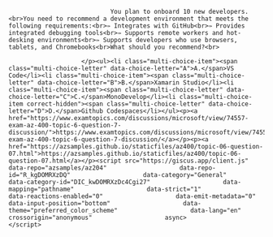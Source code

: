 <p class="card-text">
							
								You plan to onboard 10 new developers.<br>You need to recommend a development environment that meets the following requirements:<br>✑ Integrates with GitHub<br>✑ Provides integrated debugging tools<br>✑ Supports remote workers and hot-desking environments<br>✑ Supports developers who use browsers, tablets, and Chromebooks<br>What should you recommend?<br>
							
						</p><ul><li class="multi-choice-item"><span class="multi-choice-letter" data-choice-letter="A">A.</span>VS Code</li><li class="multi-choice-item"><span class="multi-choice-letter" data-choice-letter="B">B.</span>Xamarin Studio</li><li class="multi-choice-item"><span class="multi-choice-letter" data-choice-letter="C">C.</span>MonoDevelop</li><li class="multi-choice-item correct-hidden"><span class="multi-choice-letter" data-choice-letter="D">D.</span>Github Codespaces</li></ul><p><a href="https://www.examtopics.com/discussions/microsoft/view/74557-exam-az-400-topic-6-question-7-discussion/">https://www.examtopics.com/discussions/microsoft/view/74557-exam-az-400-topic-6-question-7-discussion/</a></p><p><a href="https://azsamples.github.io/staticfiles/az400/topic-06-question-07.html">https://azsamples.github.io/staticfiles/az400/topic-06-question-07.html</a></p><script src="https://giscus.app/client.js"                    data-repo="azsamples/az204"                    data-repo-id="R_kgDOMRXzDQ"                    data-category="General"                    data-category-id="DIC_kwDOMRXzDc4Cgi27"                    data-mapping="pathname"                    data-strict="1"                    data-reactions-enabled="0"                    data-emit-metadata="0"                    data-input-position="bottom"                    data-theme="preferred_color_scheme"                    data-lang="en"                    crossorigin="anonymous"                    async>                    </script>